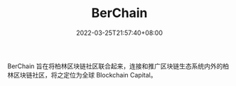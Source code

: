 ﻿---
weight: 
title: "BerChain"
description: "BerChain 旨在将柏林区块链社区联合起来，连接和推广区块链生态系统内外的柏林区块链社区，将之定位为全球 Blockchain Capital"
date: 2022-03-25T21:57:40+08:00
lastmod: 2022-03-25T16:45:40+08:00
draft: false
authors: ["Metabd"]
featuredImage: "berchain.jpg"
link: ""
tags: ["元宇宙社区","BerChain"]
categories: ["navigation"]
navigation: ["元宇宙社区"]
lightgallery: true
toc: true
pinned: false
recommend: false
recommend1: false
---
BerChain 旨在将柏林区块链社区联合起来，连接和推广区块链生态系统内外的柏林区块链社区，将之定位为全球 Blockchain Capital。
